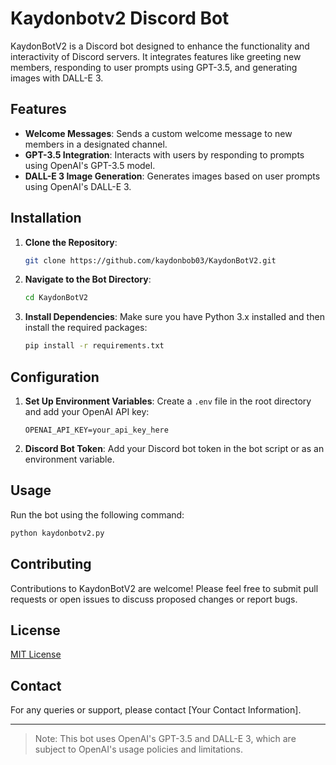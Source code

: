 # Kaydonbotv2 Discord Bot

KaydonBotV2 is a Discord bot designed to enhance the functionality and interactivity of Discord servers. It integrates features like greeting new members, responding to user prompts using GPT-3.5, and generating images with DALL-E 3.

## Features

- **Welcome Messages**: Sends a custom welcome message to new members in a designated channel.
- **GPT-3.5 Integration**: Interacts with users by responding to prompts using OpenAI's GPT-3.5 model.
- **DALL-E 3 Image Generation**: Generates images based on user prompts using OpenAI's DALL-E 3.

## Installation

1. **Clone the Repository**:
   ```bash
   git clone https://github.com/kaydonbob03/KaydonBotV2.git
   ```
2. **Navigate to the Bot Directory**:
   ```bash
   cd KaydonBotV2
   ```
3. **Install Dependencies**:
   Make sure you have Python 3.x installed and then install the required packages:
   ```bash
   pip install -r requirements.txt
   ```

## Configuration

1. **Set Up Environment Variables**:
   Create a `.env` file in the root directory and add your OpenAI API key:
   ```
   OPENAI_API_KEY=your_api_key_here
   ```
2. **Discord Bot Token**:
   Add your Discord bot token in the bot script or as an environment variable.

## Usage

Run the bot using the following command:
```bash
python kaydonbotv2.py
```

## Contributing

Contributions to KaydonBotV2 are welcome! Please feel free to submit pull requests or open issues to discuss proposed changes or report bugs.

## License

[MIT License](LICENSE)

## Contact

For any queries or support, please contact [Your Contact Information].

---

> Note: This bot uses OpenAI's GPT-3.5 and DALL-E 3, which are subject to OpenAI's usage policies and limitations.